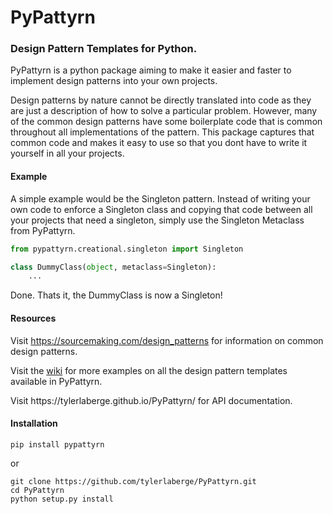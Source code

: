 <h1>PyPattyrn</h1>
<h3>Design Pattern Templates for Python.</h3>

<p>PyPattyrn is a python package aiming to make it easier and faster to implement design patterns into your own projects.</p>
<p>Design patterns by nature cannot be directly translated into code as they are just a description of how to solve a particular problem. However, many of the common design patterns have some boilerplate code that is common throughout all implementations of the pattern. This package captures that common code and makes it easy to use so that you dont have to write it yourself in all your projects.<p>

<h4>Example</h4>

<p>A simple example would be the Singleton pattern. Instead of writing your own code to enforce a Singleton class and copying that code between all your projects that need a singleton, simply use the Singleton Metaclass from PyPattyrn.</p>

```python
from pypattyrn.creational.singleton import Singleton

class DummyClass(object, metaclass=Singleton):
    ...
```
    
<p>Done. Thats it, the DummyClass is now a Singleton!</p>

<h4>Resources</h4>

<p>Visit <a href='https://sourcemaking.com/design_patterns'>https://sourcemaking.com/design_patterns</a> for information on common design patterns.

<p>Visit the <a href='https://github.com/tylerlaberge/PyPattyrn/wiki'>wiki</a> for more examples on all the design pattern templates available in PyPattyrn.</p>

<p>Visit https://tylerlaberge.github.io/PyPattyrn/ for API documentation.</p>

<h4>Installation</h4>

    pip install pypattyrn

or

    git clone https://github.com/tylerlaberge/PyPattyrn.git
    cd PyPattyrn
    python setup.py install
